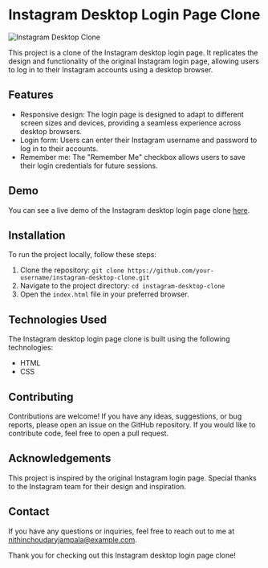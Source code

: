 # Instagram Desktop Login Page Clone

![Instagram Desktop Clone](https://th.bing.com/th/id/OIP.dRHXQZn68C9Ci9gsa3VjPQHaHZ?pid=ImgDet&rs=1)

This project is a clone of the Instagram desktop login page. It replicates the design and functionality of the original Instagram login page, allowing users to log in to their Instagram accounts using a desktop browser.

## Features
- Responsive design: The login page is designed to adapt to different screen sizes and devices, providing a seamless experience across desktop browsers.
- Login form: Users can enter their Instagram username and password to log in to their accounts.
- Remember me: The "Remember Me" checkbox allows users to save their login credentials for future sessions.

## Demo
You can see a live demo of the Instagram desktop login page clone [here](https://your-demo-link.com).

## Installation
To run the project locally, follow these steps:

1. Clone the repository: `git clone https://github.com/your-username/instagram-desktop-clone.git`
2. Navigate to the project directory: `cd instagram-desktop-clone`
3. Open the `index.html` file in your preferred browser.

## Technologies Used
The Instagram desktop login page clone is built using the following technologies:

- HTML
- CSS

## Contributing
Contributions are welcome! If you have any ideas, suggestions, or bug reports, please open an issue on the GitHub repository. If you would like to contribute code, feel free to open a pull request.

## Acknowledgements
This project is inspired by the original Instagram login page. Special thanks to the Instagram team for their design and inspiration.

## Contact
If you have any questions or inquiries, feel free to reach out to me at [nithinchoudaryjampala@example.com](mailto:nithinchoudaryjampala@example.com).

Thank you for checking out this Instagram desktop login page clone!
